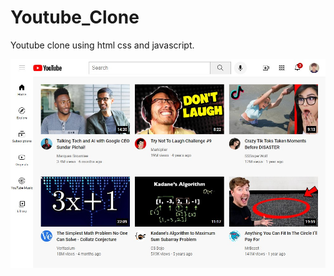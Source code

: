 # Youtube_Clone
Youtube clone using html css and javascript.



<img src="https://github.com/R0HAN44/Youtube_Clone/blob/master/src/yt_clone.png" alt="Alt text" title="Optional title">
